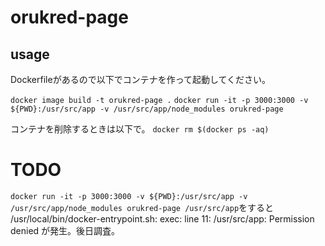 # orukred-page

## usage

Dockerfileがあるので以下でコンテナを作って起動してください。

`docker image build -t orukred-page .`
`docker run -it -p 3000:3000 -v ${PWD}:/usr/src/app -v /usr/src/app/node_modules orukred-page`

コンテナを削除するときは以下で。
`docker rm $(docker ps -aq)`

# TODO
`docker run -it -p 3000:3000 -v ${PWD}:/usr/src/app -v /usr/src/app/node_modules orukred-page /usr/src/app`をすると
/usr/local/bin/docker-entrypoint.sh: exec: line 11: /usr/src/app: Permission denied が発生。後日調査。